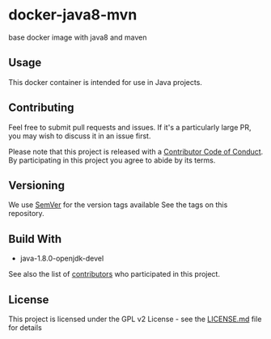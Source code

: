 # docker-java8-mvn
base docker image with java8 and maven

## Usage

This docker container is intended for use in Java projects.


## Contributing

Feel free to submit pull requests and issues. If it's a particularly large PR, you may wish to
discuss it in an issue first.

Please note that this project is released with a
[Contributor Code of Conduct](https://github.com/UKHomeOffice/docker-java8-mvn/blob/master/CODE_OF_CONDUCT.md).
By participating in this project you agree to abide by its terms.

## Versioning

We use [SemVer](http://semver.org/) for the version tags available See the tags on this repository.

## Build With

* java-1.8.0-openjdk-devel

See also the list of
[contributors](https://github.com/UKHomeOffice/java-1.8.0-openjdk-deve/graphs/contributors) who participated
in this project.

## License

This project is licensed under the GPL v2 License - see the
[LICENSE.md](https://github.com/UKHomeOffice/java-1.8.0-openjdk-deve/blob/master/LICENSE.md) file for details
